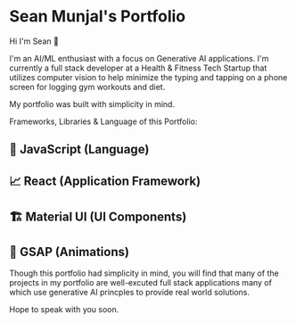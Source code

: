 # Sean Munjal's Portfolio


Hi I'm Sean 👋

I'm an AI/ML enthusiast with a focus on Generative AI applications. I'm currently a full stack developer at a Health & Fitness Tech Startup that utilizes computer vision to help minimize the typing and tapping on a phone screen for logging gym workouts and diet.

My portfolio was built with simplicity in mind. 

Frameworks, Libraries & Language of this Portfolio:

## 🤟 JavaScript (Language)
## 📈 React (Application Framework)
## 🏗️ Material UI (UI Components)
## 🚀 GSAP (Animations)

Though this portfolio had simplicity in mind, you will find that many of the projects in my portfolio are well-excuted full stack applications many of which use generative AI princples to provide real world solutions.

Hope to speak with you soon.